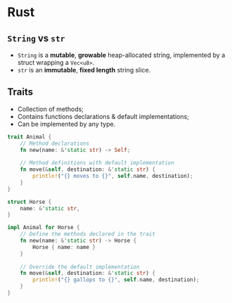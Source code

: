 # Rust

## `String` vs `str`

- `String` is a **mutable**, **growable** heap-allocated string, implemented by
  a struct wrapping a `Vec<u8>`.
- `str` is an **immutable**, **fixed length** string slice.

## Traits

- Collection of methods;
- Contains functions declarations & default implementations;
- Can be implemented by any type.

```rust
trait Animal {
    // Method declarations
    fn new(name: &'static str) -> Self;
    
    // Method definitions with default implementation
    fn move(&self, destination: &'static str) {
        println!("{} moves to {}", self.name, destination);
    }
}

struct Horse {
    name: &'static str,
}

impl Animal for Horse {
    // Define the methods declared in the trait
    fn new(name: &'static str) -> Horse {
        Horse { name: name }
    }
    
    // Override the default implementation
    fn move(&self, destination: &'static str) {
        println!("{} gallops to {}", self.name, destination);
    }
}
```
